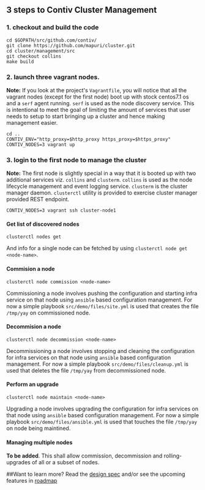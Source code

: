 ## 3 steps to Contiv Cluster Management

### 1. checkout and build the code
```
cd $GOPATH/src/github.com/contiv/
git clone https://github.com/mapuri/cluster.git
cd cluster/management/src
git checkout collins
make build
```

### 2. launch three vagrant nodes. 

**Note:** If you look at the project's `Vagrantfile`, you will notice that all the vagrant nodes (except for the first node) boot up with stock centos7.1 os and a `serf` agent running. `serf` is used as the node discovery service. This is intentional to meet the goal of limiting the amount of services that user needs to setup to start bringing up a cluster and hence making management easier.
```
cd ..
CONTIV_ENV="http_proxy=$http_proxy https_proxy=$https_proxy" CONTIV_NODES=3 vagrant up
```

### 3. login to the first node to manage the cluster

**Note:** The first node is slightly special in a way that it is booted up with two additional services viz. `collins` and `clusterm`. `collins` is used as the node lifecycle management and event logging service. `clusterm` is the cluster manager daemon. `clusterctl` utility is provided to exercise cluster manager provided REST endpoint.

```
CONTIV_NODES=3 vagrant ssh cluster-node1
```

#### Get list of discovered nodes
```
clusterctl nodes get
```
And info for a single node can be fetched by using `clusterctl node get <node-name>`.

#### Commision a node
```
clusterctl node commission <node-name>
```

Commissioning a node involves pushing the configuration and starting infra service on that node using `ansible` based configuration management. For now a simple playbook `src/demo/files/site.yml` is used that creates the file `/tmp/yay` on commissioned node.

#### Decommision a node
```
clusterctl node decommission <node-name>
```

Decommissioning a node involves stopping and cleaning the configuration for infra services on that node using `ansible` based configuration management.  For now a simple playbook `src/demo/files/cleanup.yml` is used that deletes the file `/tmp/yay` from decommissioned node.

#### Perform an upgrade
```
clusterctl node maintain <node-name>
```

Upgrading a node involves upgrading the configuration for infra services on that node using `ansible` based configuration management. For now a simple playbook `src/demo/files/ansible.yml` is used that touches the file `/tmp/yay` on node being maintined.

#### Managing multiple nodes

**To be added**. This shall allow commission, decommission and rolling-upgrades of all or a subset of nodes.

##Want to learn more?
Read the [design spec](DESIGN.md) and/or see the upcoming features in [roadmap](ROADMAP.md)
